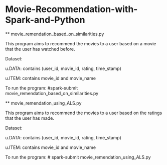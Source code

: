 # Movie-Recommendation-with-Spark-and-Python

** movie_remendation_based_on_similarities.py

This program aims to recommend the movies to a user based on a movie that the user has watched before.

Dataset:

u.DATA: contains (user_id, movie_id, rating, time_stamp)

u.ITEM: contains movie_id and movie_name

To run the program: #spark-submit movie_remendation_based_on_similarities.py



** movie_remendation_using_ALS.py

This program aims to recommend the movies to a user based on the ratings that the user has made.

Dataset:

u.DATA: contains (user_id, movie_id, rating, time_stamp)

u.ITEM: contains movie_id and movie_name

To run the program: # spark-submit movie_remendation_using_ALS.py
